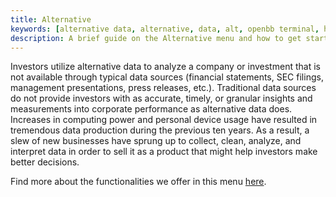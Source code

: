 ```yaml
---
title: Alternative
keywords: [alternative data, alternative, data, alt, openbb terminal, how to, reference]
description: A brief guide on the Alternative menu and how to get started with its commands and functionality.
---
```


Investors utilize alternative data to analyze a company or investment that is not available through typical data sources (financial statements, SEC filings, management presentations, press releases, etc.). Traditional data sources do not provide investors with as accurate, timely, or granular insights and measurements into corporate performance as alternative data does. Increases in computing power and personal device usage have resulted in tremendous data production during the previous ten years. As a result, a slew of new businesses have sprung up to collect, clean, analyze, and interpret data in order to sell it as a product that might help investors make better decisions.

Find more about the functionalities we offer in this menu [here](https://docs.openbb.co/terminal/reference).